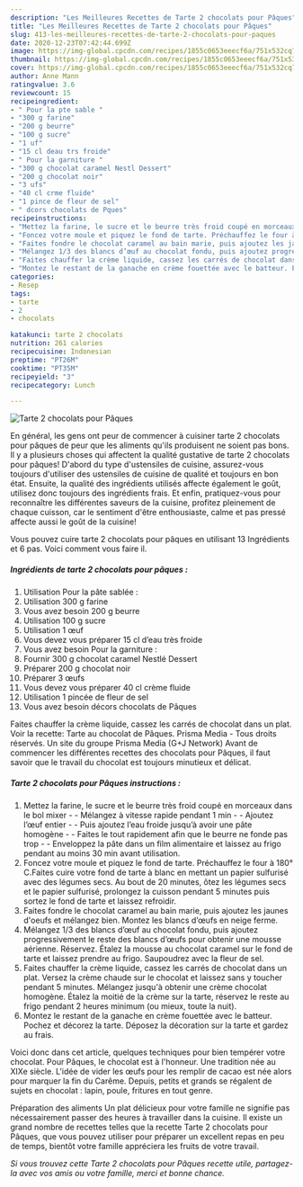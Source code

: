 ```yaml
---
description: "Les Meilleures Recettes de Tarte 2 chocolats pour Pâques"
title: "Les Meilleures Recettes de Tarte 2 chocolats pour Pâques"
slug: 413-les-meilleures-recettes-de-tarte-2-chocolats-pour-paques
date: 2020-12-23T07:42:44.699Z
image: https://img-global.cpcdn.com/recipes/1855c0653eeecf6a/751x532cq70/tarte-2-chocolats-pour-paques-photo-principale-de-la-recette.jpg
thumbnail: https://img-global.cpcdn.com/recipes/1855c0653eeecf6a/751x532cq70/tarte-2-chocolats-pour-paques-photo-principale-de-la-recette.jpg
cover: https://img-global.cpcdn.com/recipes/1855c0653eeecf6a/751x532cq70/tarte-2-chocolats-pour-paques-photo-principale-de-la-recette.jpg
author: Anne Mann
ratingvalue: 3.6
reviewcount: 15
recipeingredient:
- " Pour la pte sable "
- "300 g farine"
- "200 g beurre"
- "100 g sucre"
- "1 uf"
- "15 cl deau trs froide"
- " Pour la garniture "
- "300 g chocolat caramel Nestl Dessert"
- "200 g chocolat noir"
- "3 ufs"
- "40 cl crme fluide"
- "1 pince de fleur de sel"
- " dcors chocolats de Pques"
recipeinstructions:
- "Mettez la farine, le sucre et le beurre très froid coupé en morceaux dans le bol mixer  Mélangez à vitesse rapide pendant 1 min  Ajoutez l’œuf entier  Puis ajoutez l’eau froide jusqu’à avoir une pâte homogène  Faites le tout rapidement afin que le beurre ne fonde pas trop  Enveloppez la pâte dans un film alimentaire et laissez au frigo pendant au moins 30 min avant utilisation."
- "Foncez votre moule et piquez le fond de tarte. Préchauffez le four à 180° C.Faites cuire votre fond de tarte à blanc en mettant un papier sulfurisé avec des légumes secs. Au bout de 20 minutes, ôtez les légumes secs et le papier sulfurisé, prolongez la cuisson pendant 5 minutes puis sortez le fond de tarte et laissez refroidir."
- "Faites fondre le chocolat caramel au bain marie, puis ajoutez les jaunes d&#39;oeufs et mélangez bien. Montez les blancs d’œufs en neige ferme."
- "Mélangez 1/3 des blancs d’œuf au chocolat fondu, puis ajoutez progressivement le reste des blancs d’œufs pour obtenir une mousse aérienne. Réservez. Étalez la mousse au chocolat caramel sur le fond de tarte et laissez prendre au frigo. Saupoudrez avec la fleur de sel."
- "Faites chauffer la crème liquide, cassez les carrés de chocolat dans un plat. Versez la crème chaude sur le chocolat et laissez sans y toucher pendant 5 minutes. Mélangez jusqu&#39;à obtenir une crème chocolat homogène. Étalez la moitié de la crème sur la tarte, réservez le reste au frigo pendant 2 heures minimum (ou mieux, toute la nuit)."
- "Montez le restant de la ganache en crème fouettée avec le batteur. Pochez et décorez la tarte. Déposez la décoration sur la tarte et gardez au frais."
categories:
- Resep
tags:
- tarte
- 2
- chocolats

katakunci: tarte 2 chocolats 
nutrition: 261 calories
recipecuisine: Indonesian
preptime: "PT26M"
cooktime: "PT35M"
recipeyield: "3"
recipecategory: Lunch

---
```



![Tarte 2 chocolats pour Pâques](https://img-global.cpcdn.com/recipes/1855c0653eeecf6a/751x532cq70/tarte-2-chocolats-pour-paques-photo-principale-de-la-recette.jpg)

En général, les gens ont peur de commencer à cuisiner tarte 2 chocolats pour pâques de peur que les aliments qu'ils produisent ne soient pas bons. Il y a plusieurs choses qui affectent la qualité gustative de tarte 2 chocolats pour pâques! D'abord du type d'ustensiles de cuisine, assurez-vous toujours d'utiliser des ustensiles de cuisine de qualité et toujours en bon état. Ensuite, la qualité des ingrédients utilisés affecte également le goût, utilisez donc toujours des ingrédients frais. Et enfin, pratiquez-vous pour reconnaître les différentes saveurs de la cuisine, profitez pleinement de chaque cuisson, car le sentiment d'être enthousiaste, calme et pas pressé affecte aussi le goût de la cuisine!

<!--inarticleads1-->

Vous pouvez cuire tarte 2 chocolats pour pâques en utilisant 13 Ingrédients et 6 pas. Voici comment vous faire il.

##### Ingrédients de tarte 2 chocolats pour pâques :

1. Utilisation  Pour la pâte sablée :
1. Utilisation 300 g farine
1. Vous avez besoin 200 g beurre
1. Utilisation 100 g sucre
1. Utilisation 1 œuf
1. Vous devez vous préparer 15 cl d’eau très froide
1. Vous avez besoin  Pour la garniture :
1. Fournir 300 g chocolat caramel Nestlé Dessert
1. Préparer 200 g chocolat noir
1. Préparer 3 œufs
1. Vous devez vous préparer 40 cl crème fluide
1. Utilisation 1 pincée de fleur de sel
1. Vous avez besoin  décors chocolats de Pâques


Faites chauffer la crème liquide, cassez les carrés de chocolat dans un plat. Voir la recette: Tarte au chocolat de Pâques. Prisma Media - Tous droits réservés. Un site du groupe Prisma Media (G+J Network) Avant de commencer les différentes recettes des chocolats pour Pâques, il faut savoir que le travail du chocolat est toujours minutieux et délicat. 

<!--inarticleads2-->

##### Tarte 2 chocolats pour Pâques instructions :

1. Mettez la farine, le sucre et le beurre très froid coupé en morceaux dans le bol mixer -  - Mélangez à vitesse rapide pendant 1 min -  - Ajoutez l’œuf entier -  - Puis ajoutez l’eau froide jusqu’à avoir une pâte homogène -  - Faites le tout rapidement afin que le beurre ne fonde pas trop -  - Enveloppez la pâte dans un film alimentaire et laissez au frigo pendant au moins 30 min avant utilisation.
1. Foncez votre moule et piquez le fond de tarte. Préchauffez le four à 180° C.Faites cuire votre fond de tarte à blanc en mettant un papier sulfurisé avec des légumes secs. Au bout de 20 minutes, ôtez les légumes secs et le papier sulfurisé, prolongez la cuisson pendant 5 minutes puis sortez le fond de tarte et laissez refroidir.
1. Faites fondre le chocolat caramel au bain marie, puis ajoutez les jaunes d&#39;oeufs et mélangez bien. Montez les blancs d’œufs en neige ferme.
1. Mélangez 1/3 des blancs d’œuf au chocolat fondu, puis ajoutez progressivement le reste des blancs d’œufs pour obtenir une mousse aérienne. Réservez. Étalez la mousse au chocolat caramel sur le fond de tarte et laissez prendre au frigo. Saupoudrez avec la fleur de sel.
1. Faites chauffer la crème liquide, cassez les carrés de chocolat dans un plat. Versez la crème chaude sur le chocolat et laissez sans y toucher pendant 5 minutes. Mélangez jusqu&#39;à obtenir une crème chocolat homogène. Étalez la moitié de la crème sur la tarte, réservez le reste au frigo pendant 2 heures minimum (ou mieux, toute la nuit).
1. Montez le restant de la ganache en crème fouettée avec le batteur. Pochez et décorez la tarte. Déposez la décoration sur la tarte et gardez au frais.


Voici donc dans cet article, quelques techniques pour bien tempérer votre chocolat. Pour Pâques, le chocolat est à l&#39;honneur. Une tradition née au XIXe siècle. L&#39;idée de vider les œufs pour les remplir de cacao est née alors pour marquer la fin du Carême. Depuis, petits et grands se régalent de sujets en chocolat : lapin, poule, fritures en tout genre. 

<!--inarticleads1-->

<p>
Préparation des aliments Un plat délicieux pour votre famille ne signifie pas nécessairement passer des heures à travailler dans la cuisine. Il existe un grand nombre de recettes telles que la recette Tarte 2 chocolats pour Pâques, que vous pouvez utiliser pour préparer un excellent repas en peu de temps, bientôt votre famille appréciera les fruits de votre travail.
</p>

<p>
<i>Si vous trouvez cette Tarte 2 chocolats pour Pâques recette utile, partagez-la avec vos amis ou votre famille, merci et bonne chance.</i>
</p>
